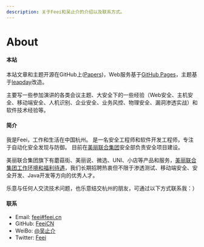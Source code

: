 ```yaml
---
description: 关于Feei和吴止介的介绍以及联系方式。
---
```


# About

#### 本站

本站文章和主题开源在GitHub上([Papers](https://github.com/FeeiCN/Papers))，Web服务基于[GitHub Pages](https://pages.github.com)，主题基于[leapday](https://github.com/mattgraham/leapday)改造。

主要写一些参加演讲的各类会议主题、大安全下的一些经验（Web安全、主机安全、移动端安全、人机识别、企业安全、业务风控、物理安全、漏洞渗透实战）和软件技术经验等。

#### 简介

我是Feei，工作和生活在中国杭州。
是一名安全工程师和软件开发工程师，专注于自动化安全发现与防御。
目前在[美丽联合集团](http://www.meili-inc.com)安全部负责安全项目建设。

美丽联合集团旗下有蘑菇街、美丽说、微选、UNI、小店等产品和服务，[美丽联合集团工作环境和福利待遇](https://www.zhihu.com/question/25437690/answer/31243880)，我们长期招聘热衷但不限于渗透测试、移动端安全、安全开发、Java开发等方向的优秀人才。

乐意与任何人交流技术问题，也乐意结交杭州的朋友，可通过以下方式联系我：）

#### 联系

- Email: [feei#feei.cn](mailto:feei@feei.cn)
- GitHub: [FeeiCN](https://github.com/FeeiCN)
- WeiBo: [@吴止介](http://weibo.com/333029888)
- Twitter: [Feei](https://twitter.com/feei_cn)
